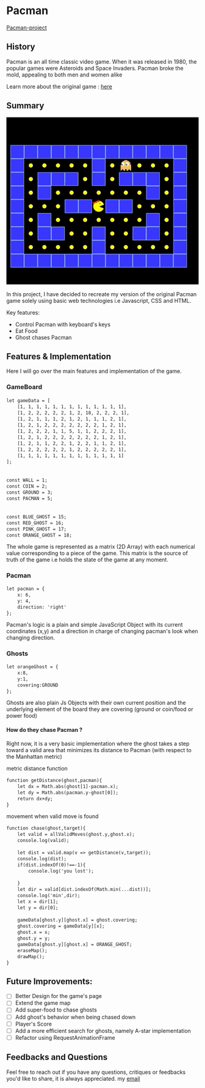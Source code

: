 # Pacman 
[Pacman-project](https://bppandre.github.io/jsProject-pacman/)

## History

Pacman is an all time classic video game.
When it was released in 1980, the popular games were Asteroids and Space Invaders.
Pacman broke the mold, appealing to both men and women alike

Learn more about the original game : [here](https://en.wikipedia.org/wiki/Pac-Man)

## Summary

![Pacmandemo](./readme/pacdemo.gif)

In this project, I have decided to recreate my version of the original Pacman game solely using basic web technologies i.e
Javascript, CSS and HTML.

Key features:
* Control Pacman with keyboard's keys
* Eat Food  
* Ghost chases Pacman

## Features & Implementation
Here I will go over the main features and implementation of the game.
### GameBoard
```
let gameData = [
    [1, 1, 1, 1, 1, 1, 1, 1, 1, 1, 1, 1, 1],
    [1, 2, 2, 2, 2, 2, 1, 2, 18, 2, 2, 2, 1],
    [1, 2, 1, 1, 1, 2, 1, 2, 1, 1, 1, 2, 1],
    [1, 2, 1, 2, 2, 2, 2, 2, 2, 2, 1, 2, 1],
    [1, 2, 2, 2, 1, 1, 5, 1, 1, 2, 2, 2, 1],
    [1, 2, 1, 2, 2, 2, 2, 2, 2, 2, 1, 2, 1],
    [1, 2, 1, 1, 2, 2, 1, 2, 2, 1, 1, 2, 1],
    [1, 2, 2, 2, 2, 2, 1, 2, 2, 2, 2, 2, 1],
    [1, 1, 1, 1, 1, 1, 1, 1, 1, 1, 1, 1, 1]
];


const WALL = 1;
const COIN = 2;
const GROUND = 3;
const PACMAN = 5;


const BLUE_GHOST = 15;
const RED_GHOST = 16;
const PINK_GHOST = 17;
const ORANGE_GHOST = 18;

```

The whole game is represented as a matrix (2D Array) with each numerical value corresponding to a piece of the game.
This matrix is the source of truth of the game i.e holds the state of the game at any moment.

### Pacman
```
let pacman = {
    x: 6,
    y: 4,
    direction: 'right'
};
```
Pacman's logic is a plain and simple JavaScript Object with its current coordinates (x,y) and a direction in charge of changing pacman's look when changing direction.

### Ghosts
```
let orangeGhost = {
    x:8,
    y:1,
    covering:GROUND
};
```
Ghosts are also plain Js Objects with their own current position and the underlying element of the board they are covering (ground or coin/food or power food)

#### How do they chase Pacman ?
Right now, it is a very basic implementation where the ghost takes a step toward a valid area that minimizes its distance to Pacman (with respect to the Manhattan metric)

metric distance function
```
function getDistance(ghost,pacman){
    let dx = Math.abs(ghost[1]-pacman.x);
    let dy = Math.abs(pacman.y-ghost[0]);
    return dx+dy;
}

```
movement when valid move is found 
```
function chase(ghost,target){
    let valid = allValidMoves(ghost.y,ghost.x);
    console.log(valid);
    
    let dist = valid.map(v => getDistance(v,target));
    console.log(dist);
    if(dist.indexOf(0)!==-1){
        console.log('you lost');
        
    }
    let dir = valid[dist.indexOf(Math.min(...dist))];
    console.log('min',dir);
    let x = dir[1];
    let y = dir[0];

    gameData[ghost.y][ghost.x] = ghost.covering;
    ghost.covering = gameData[y][x];
    ghost.x = x;
    ghost.y = y;
    gameData[ghost.y][ghost.x] = ORANGE_GHOST;
    eraseMap();
    drawMap();
}

```


## Future Improvements:

* [ ] Better Design for the game's page
* [ ] Extend the game map
* [ ] Add super-food to chase ghosts
* [ ] Add ghost's behavior when being chased down
* [ ] Player's Score
* [ ] Add a more efficient search for ghosts, namely A-star implementation
* [ ] Refactor using RequestAnimationFrame

## Feedbacks and Questions <a id="contact"></a>

Feel free to reach out if you have any questions, critiques or feedbacks you'd like to share, it is always appreciated.
my [email](mailto:bobandredev@gmail.com)

